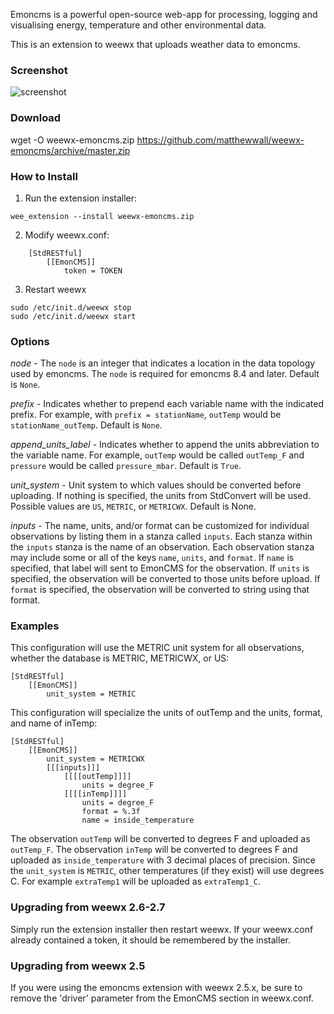 Emoncms is a powerful open-source web-app for processing, logging and visualising energy, temperature and other environmental data.

This is an extension to weewx that uploads weather data to emoncms.

### Screenshot
![screenshot](http://lancet.mit.edu/mwall/projects/weather/weewx-on-emoncms.png)

### Download

wget -O weewx-emoncms.zip https://github.com/matthewwall/weewx-emoncms/archive/master.zip

### How to Install

1.  Run the extension installer:

```
wee_extension --install weewx-emoncms.zip
```

2.  Modify weewx.conf:

```
    [StdRESTful]
        [[EmonCMS]]
            token = TOKEN
```

3.  Restart weewx

```
sudo /etc/init.d/weewx stop
sudo /etc/init.d/weewx start
```

### Options

_node_ - The `node` is an integer that indicates a location in the data topology used by emoncms.  The `node` is required for emoncms 8.4 and later.  Default is `None`.

_prefix_ - Indicates whether to prepend each variable name with the indicated prefix.  For example, with `prefix = stationName`, `outTemp` would be `stationName_outTemp`.  Default is `None`.

_append_units_label_ - Indicates whether to append the units abbreviation to the variable name.  For example, `outTemp` would be called `outTemp_F` and `pressure` would be called `pressure_mbar`.  Default is `True`.

_unit_system_ - Unit system to which values should be converted before uploading.  If nothing is specified, the units from StdConvert will be used.  Possible values are `US`, `METRIC`, or `METRICWX`.  Default is None.

_inputs_ - The name, units, and/or format can be customized for individual observations by listing them in a stanza called `inputs`.  Each stanza within the `inputs` stanza is the name of an observation.  Each observation stanza may include some or all of the keys `name`, `units`, and `format`.  If `name` is specified, that label will sent to EmonCMS for the observation.  If `units` is specified, the observation will be converted to those units before upload.  If `format` is specified, the observation will be converted to string using that format.

### Examples

This configuration will use the METRIC unit system for all observations, whether the database is METRIC, METRICWX, or US:

```
[StdRESTful]
    [[EmonCMS]]
        unit_system = METRIC
```

This configuration will specialize the units of outTemp and the units, format, and name of inTemp:

```
[StdRESTful]
    [[EmonCMS]]
        unit_system = METRICWX
        [[[inputs]]]
            [[[[outTemp]]]]
                units = degree_F
            [[[[inTemp]]]]
                units = degree_F
                format = %.3f
                name = inside_temperature
```

The observation `outTemp` will be converted to degrees F and uploaded as `outTemp_F`.  The observation `inTemp` will be converted to degrees F and uploaded as `inside_temperature` with 3 decimal places of precision.  Since the `unit_system` is `METRIC`, other temperatures (if they exist) will use degrees C.  For example `extraTemp1` will be uploaded as `extraTemp1_C`.

### Upgrading from weewx 2.6-2.7

Simply run the extension installer then restart weewx.  If your weewx.conf already contained a token, it should be remembered by the installer.

### Upgrading from weewx 2.5

If you were using the emoncms extension with weewx 2.5.x, be sure to remove the 'driver' parameter from the EmonCMS section in weewx.conf.